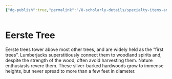```yaml
---
{"dg-publish":true,"permalink":"/8-scholarly-details/specialty-items-and-materials/plants-and-fungi/eerste-tree/","noteIcon":""}
---
```


# Eerste Tree

Eerste trees tower above most other trees, and are widely held as the “first trees”. Lumberjacks superstitiously connect them to woodland spirits and, despite the strength of the wood, often avoid harvesting them. Nature enthusiasts revere them. These silver-barked hardwoods grow to immense heights, but never spread to more than a few feet in diameter.